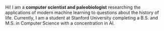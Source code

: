 Hi! I am a **computer scientist and paleobiologist** researching the applications of modern machine learning to questions about the history of life. Currently, I am a student at Stanford University completing a B.S. and M.S. in Computer Science with a concentration in AI.
